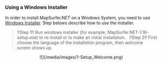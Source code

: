 ### Using a Windows Installer ###

In order to install MapSurfer.NET on a Windows System, you need to use [Windows Installer](http://mapsurfernet.com/downloads#tab-win). Step belows describe how to use the installer.

> !!Step 1!! Run windows installer (for example, MapSurfer.NET-1.16-setup.exe) to re-install or to make an initial installation.
&nbsp;
> !!Step 2!! First choose the language of the installation program, then welcome screen shows up.

<center>![](/media/images/1-Setup_Welcome.png)</center>



